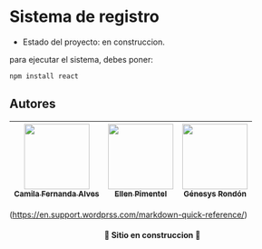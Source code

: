 <h1> Sistema de registro</h1>

- Estado del proyecto: en construccion.

para ejecutar el sistema, debes poner:

```npm install react```
## Autores

| [<img src="https://avatars.githubusercontent.com/u/37356058?v=4" width=115><br><sub>Camila Fernanda Alves</sub>](https://github.com/camilafernanda) |  [<img src="https://avatars.githubusercontent.com/u/71970858?v=4" width=115><br><sub>Ellen Pimentel</sub>]([https://github.com/guilhermeonrails](https://github.com/ellenpimentel)) |  [<img src="https://avatars.githubusercontent.com/u/91544872?v=4" width=115><br><sub>Génesys Rondón</sub>](https://github.com/genesysaluralatam) |
| :---: | :---: | :---: |

(https://en.support.wordprss.com/markdown-quick-reference/)

<h4 align="center"> 🚧 Sitio en construccion 🚧 </h4>
